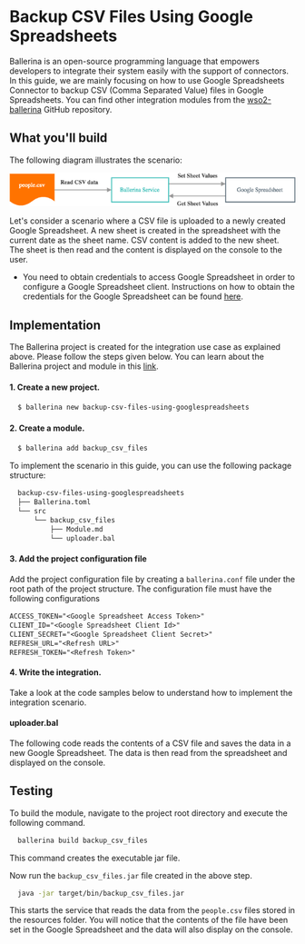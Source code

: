 # Backup CSV Files Using Google Spreadsheets

Ballerina is an open-source programming language that empowers developers to integrate their system easily with the 
support of connectors. In this guide, we are mainly focusing on how to use Google Spreadsheets Connector to backup CSV (Comma Separated Value) files in Google Spreadsheets. 
You can find other integration modules from the [wso2-ballerina](https://github.com/wso2-ballerina) GitHub repository.

## What you'll build
The following diagram illustrates the scenario:

![Message flow diagram image](../../../../../assets/img/googlespreadsheet.png)

Let's consider a scenario where a CSV file is uploaded to a newly created Google Spreadsheet. A new sheet is created in the spreadsheet with the current date as the sheet name. CSV content is added to the new sheet. The sheet is then read and the content is displayed on the console to the user.

<!-- INCLUDE_MD: ../../../../../tutorial-prerequisites.md -->

- You need to obtain credentials to access Google Spreadsheet in order to configure a Google Spreadsheet client. Instructions on how to obtain the credentials for the Google Spreadsheet can be found [here](https://docs.wso2.com/display/IntegrationCloud/Get+Credentials+for+Google+Spreadsheet).

<!-- INCLUDE_MD: ../../../../../tutorial-get-the-code.md -->

## Implementation
The Ballerina project is created for the integration use case as explained above. Please follow the steps given below. You can learn about the Ballerina project and module in this [link](https://github.com/wso2-ballerina/module-googlespreadsheet). 

#### 1. Create a new project.
```bash
  $ ballerina new backup-csv-files-using-googlespreadsheets
```

#### 2. Create a module.
```bash
  $ ballerina add backup_csv_files
```

To implement the scenario in this guide, you can use the following package structure:

```shell
  backup-csv-files-using-googlespreadsheets
  ├── Ballerina.toml
  └── src
      └── backup_csv_files
          ├── Module.md
          └── uploader.bal
```

#### 3. Add the project configuration file
Add the project configuration file by creating a `ballerina.conf` file under the root path of the project structure. 
The configuration file must have the following configurations

```
ACCESS_TOKEN="<Google Spreadsheet Access Token>"
CLIENT_ID="<Google Spreadsheet Client Id>"
CLIENT_SECRET="<Google Spreadsheet Client Secret>"
REFRESH_URL="<Refresh URL>"
REFRESH_TOKEN="<Refresh Token>"
``` 

#### 4. Write the integration.
Take a look at the code samples below to understand how to implement the integration scenario.

#### uploader.bal
The following code reads the contents of a CSV file and saves the data in a new Google Spreadsheet. The data is then read from the spreadsheet and displayed on the console.

<!-- INCLUDE_CODE: src/backup_csv_files/uploader.bal -->

## Testing
To build the module, navigate to the project root directory and execute the following command.

```bash
  ballerina build backup_csv_files
```

This command creates the executable jar file.

Now run the `backup_csv_files.jar` file created in the above step.

```bash
  java -jar target/bin/backup_csv_files.jar
```

This starts the service that reads the data from the `people.csv` files stored in the resources folder. You will notice that the contents of the file have been set in the Google Spreadsheet and the data will also display on the console.